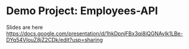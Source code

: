 # Demo Project: Employees-API

Slides are here
https://docs.google.com/presentation/d/1hkDpnjFBx3qi8iQGNAyIk1LBe-DYq54VIouZ8jZ2CDk/edit?usp=sharing
